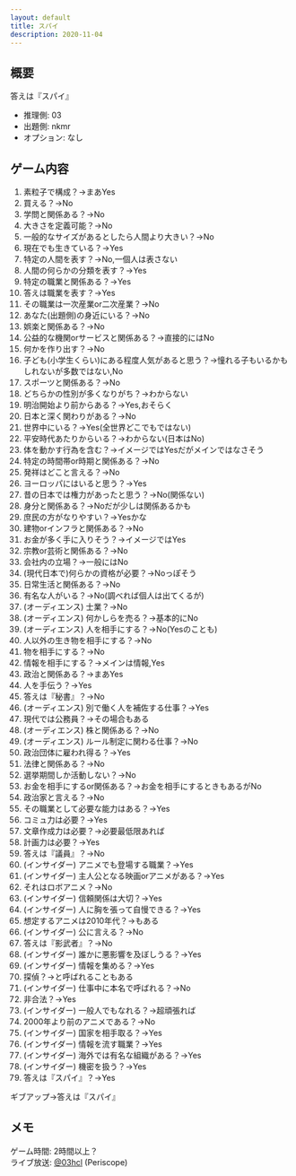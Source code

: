 ```yaml
---
layout: default
title: スパイ
description: 2020-11-04
---
```


## 概要

答えは『スパイ』

- 推理側: 03
- 出題側: nkmr
- オプション: なし

## ゲーム内容

1. 素粒子で構成？→まあYes
2. 買える？→No
3. 学問と関係ある？→No
4. 大きさを定義可能？→No
5. 一般的なサイズがあるとしたら人間より大きい？→No
6. 現在でも生きている？→Yes
7. 特定の人間を表す？→No,一個人は表さない
8. 人間の何らかの分類を表す？→Yes
9. 特定の職業と関係ある？→Yes
10. 答えは職業を表す？→Yes
11. その職業は一次産業or二次産業？→No
12. あなた(出題側)の身近にいる？→No
13. 娯楽と関係ある？→No
14. 公益的な機関orサービスと関係ある？→直接的にはNo
15. 何かを作り出す？→No
16. 子ども(小学生くらい)にある程度人気があると思う？→憧れる子もいるかもしれないが多数ではない,No
17. スポーツと関係ある？→No
18. どちらかの性別が多くなりがち？→わからない
19. 明治開始より前からある？→Yes,おそらく
20. 日本と深く関わりがある？→No
21. 世界中にいる？→Yes(全世界どこでもではない)
22. 平安時代あたりからいる？→わからない(日本はNo)
23. 体を動かす行為を含む？→イメージではYesだがメインではなさそう
24. 特定の時間帯or時期と関係ある？→No
25. 発祥はどこと言える？→No
26. ヨーロッパにはいると思う？→Yes
27. 昔の日本では権力があったと思う？→No(関係ない)
28. 身分と関係ある？→Noだが少しは関係あるかも
29. 庶民の方がなりやすい？→Yesかな
30. 建物orインフラと関係ある？→No
31. お金が多く手に入りそう？→イメージではYes
32. 宗教or芸術と関係ある？→No
33. 会社内の立場？→一般にはNo
34. (現代日本で)何らかの資格が必要？→Noっぽそう
35. 日常生活と関係ある？→No
36. 有名な人がいる？→No(調べれば個人は出てくるが)
37. (オーディエンス) 士業？→No
38. (オーディエンス) 何かしらを売る？→基本的にNo
39. (オーディエンス) 人を相手にする？→No(Yesのことも)
40. 人以外の生き物を相手にする？→No
41. 物を相手にする？→No
42. 情報を相手にする？→メインは情報,Yes
43. 政治と関係ある？→まあYes
44. 人を手伝う？→Yes
45. 答えは『秘書』？→No
46. (オーディエンス) 別で働く人を補佐する仕事？→Yes
47. 現代では公務員？→その場合もある
48. (オーディエンス) 株と関係ある？→No
49. (オーディエンス) ルール制定に関わる仕事？→No
50. 政治団体に雇われ得る？→Yes
51. 法律と関係ある？→No
52. 選挙期間しか活動しない？→No
53. お金を相手にするor関係ある？→お金を相手にするときもあるがNo
54. 政治家と言える？→No
55. その職業として必要な能力はある？→Yes
56. コミュ力は必要？→Yes
57. 文章作成力は必要？→必要最低限あれば
58. 計画力は必要？→Yes
59. 答えは『議員』？→No
60. (インサイダー) アニメでも登場する職業？→Yes
61. (インサイダー) 主人公となる映画orアニメがある？→Yes
62. それはロボアニメ？→No
63. (インサイダー) 信頼関係は大切？→Yes
64. (インサイダー) 人に胸を張って自慢できる？→Yes
65. 想定するアニメは2010年代？→もある
66. (インサイダー) 公に言える？→No
67. 答えは『影武者』？→No
68. (インサイダー) 誰かに悪影響を及ぼしうる？→Yes
69. (インサイダー) 情報を集める？→Yes
70. 探偵？→と呼ばれることもある
71. (インサイダー) 仕事中に本名で呼ばれる？→No
72. 非合法？→Yes
73. (インサイダー) 一般人でもなれる？→超頑張れば
74. 2000年より前のアニメである？→No
75. (インサイダー) 国家を相手取る？→Yes
76. (インサイダー) 情報を流す職業？→Yes
77. (インサイダー) 海外では有名な組織がある？→Yes
78. (インサイダー) 機密を扱う？→Yes
79. 答えは『スパイ』？→Yes

ギブアップ→答えは『スパイ』

## メモ

ゲーム時間: 2時間以上？  
ライブ放送: [@03hcl](https://www.periscope.tv/03hcl/1vOGwkXXbAvGB) (Periscope)
